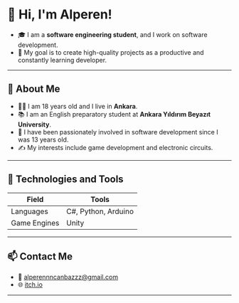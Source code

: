 # 👋 Hi, I'm Alperen!

- 🎓 I am a **software engineering student**, and I work on software development.
- 🎯 My goal is to create high-quality projects as a productive and constantly learning developer.

---

## 🚀 About Me

- 👨🏻 I am 18 years old and I live in **Ankara**.  
- 📚 I am an English preparatory student at **Ankara Yıldırım Beyazıt University**.  
- 💼 I have been passionately involved in software development since I was 13 years old.  
- ✍️ My interests include game development and electronic circuits.

---

## 🧩 Technologies and Tools

| Field | Tools |
|------|----------|
| Languages | C#, Python, Arduino |
| Game Engines | Unity |

---

## 📫 Contact Me

- 📧 alperennncanbazzz@gmail.com 
- 🌐 [ itch.io ](https://alperen-canbaz.itch.io/)  

---
